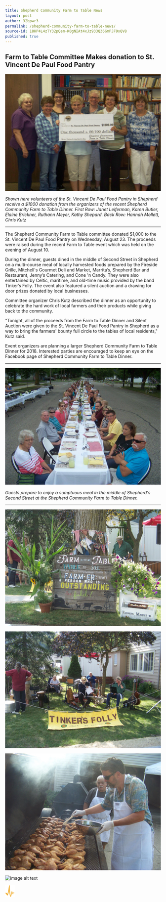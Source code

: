 ```yaml
---
title: Shepherd Community Farm to Table News
layout: post
author: 32bpwr3
permalink: /shepherd-community-farm-to-table-news/
source-id: 18HP4L4zTY32pQem-K0gNIAt4xJz933Q36GmPJF9xQV8
published: true
---
```

## Farm to Table Committee Makes donation to St. Vincent De Paul Food Pantry

![image alt text](/public/RH34uSgSfpJTJXbcoSmajQ_img_0.jpg)

*Shown here volunteers of the St. Vincent De Paul Food Pantry in Shepherd receive a $1000 donation from the organizers of the recent Shepherd Community Farm to Table Dinner. First Row: Janet Leiferman, Karen Butler, Elaine Brickner, Ruthann Meyer, Kathy Shepard. Back Row: Hannah Mollett, Chris Kutz*

---

The Shepherd Community Farm to Table committee donated $1,000 to the St. Vincent De Paul Food Pantry on Wednesday, August 23. The proceeds were raised during the recent Farm to Table event which was held on the evening of August 10.

During the dinner,  guests dined in the middle of Second Street in Shepherd on a multi-course meal of locally harvested foods prepared by the Fireside Grille, Mitchell's Gourmet Deli and Market, Marrita’s, Shepherd Bar and Restaurant, Jenny’s Catering, and Cone 'n Candy.  They were also entertained by Celtic, maritime, and old-time music provided by the band Tinker’s Folly. The event also featured a silent auction and a drawing for door prizes donated by local businesses.

Committee organizer Chris Kutz described the dinner as an opportunity to celebrate the hard work of local farmers and their products while giving back to the community.

"Tonight, all of the proceeds from the Farm to Table Dinner and Silent Auction were given to the St. Vincent De Paul Food Pantry in Shepherd as a way to bring the farmers' bounty full circle to the tables of local residents," Kutz said.

Event organizers are planning a larger Shepherd Community Farm to Table Dinner for 2018. Interested parties are encouraged to keep an eye on the Facebook page of Shepherd Community Farm to Table Dinner.


---
![image alt text](/public/RH34uSgSfpJTJXbcoSmajQ_img_1.png)

*Guests prepare to enjoy a sumptuous meal in the middle of Shepherd's Second Street at the Shepherd Community Farm to Table Dinner.*

---

![image alt text](/public/RH34uSgSfpJTJXbcoSmajQ_img_2.jpg)

![image alt text](/public/RH34uSgSfpJTJXbcoSmajQ_img_3.jpg)

![image alt text](/public/RH34uSgSfpJTJXbcoSmajQ_img_4.jpg)

![image alt text](/public/RH34uSgSfpJTJXbcoSmajQ_img_5.png)

![](/assets/pulse300.png)




